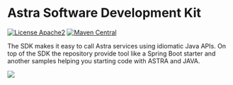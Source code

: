 # Astra Software Development Kit

[![License Apache2](https://img.shields.io/hexpm/l/plug.svg)](http://www.apache.org/licenses/LICENSE-2.0)
[![Maven Central](https://maven-badges.herokuapp.com/maven-central/com.datastax.astra/astra-sdk/badge.svg)](https://maven-badges.herokuapp.com/maven-central/com.datastax.astra/astra-sdk/) 

The SDK makes it easy to call Astra services using idiomatic Java APIs. On top of the SDK the repository provide tool like a Spring Boot starter and another samples helping you starting code with ASTRA and JAVA.

<p align="left">
 <a href="https://github.com/datastax/astra-sdk-java/wiki">
  <img src="https://dabuttonfactory.com/button.png?t=Reference Documentation&f=Roboto-Bold&ts=26&tc=fff&hp=45&vp=20&c=11&bgt=unicolored&bgc=1598d7" />
 </a>
</p>



